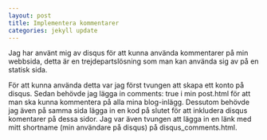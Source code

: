 ```yaml
---
layout: post
title: Implementera kommentarer
categories: jekyll update
---
```


Jag har använt mig av disqus för att kunna använda kommentarer på min webbsida, detta är en trejdepartslösning som man kan använda sig av på en statisk sida. 

För att kunna använda detta var jag först tvungen att skapa ett konto på disqus. Sedan behövde jag lägga in comments: true i min post.html för att man ska kunna kommentera på alla mina blog-inlägg. Dessutom behövde jag även på samma sida lägga in en kod på slutet för att inkludera disqus komentarer på dessa sidor. Jag var även tvungen att lägga in en länk med mitt shortname (min användare på disqus) på disqus_comments.html.